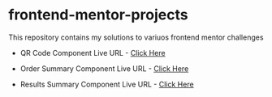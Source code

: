 # frontend-mentor-projects
This repository contains my solutions to variuos frontend mentor challenges


- QR Code Component Live URL - [Click Here](https://vishnu-31.github.io/frontend-mentor-projects/qr-code-component-main/)

- Order Summary Component Live URL - [Click Here](https://vishnu-31.github.io/frontend-mentor-projects/order-summary-component-main/)

- Results Summary Component Live URL - [Click Here](https://vishnu-31.github.io/frontend-mentor-projects/results-summary-component-main/)